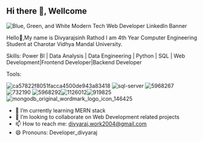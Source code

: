 ## Hi there 👋, Wellcome

![Blue, Green, and White Modern Tech Web Developer LinkedIn Banner](https://github.com/divyaraj2004/divyaraj2004/assets/111244724/208870aa-acec-45a4-9507-26266f805aa1)

Hello👋,My name is Divyarajsinh Rathod I am 4th Year Computer Engineering Student at Charotar Vidhya Mandal University.

Skills:
Power BI | Data Analysis | Data Engineering | Python | SQL | Web Development|Frontend Developer|Backend Developer

Tools:

![ca57822f8051facca4500de943a83418](https://github.com/user-attachments/assets/77aafc87-498b-48a9-8912-b04f04079b04)
![sql-server](https://github.com/user-attachments/assets/b947b73e-57c7-436c-b40f-32b7e127e007)
![5968267](https://github.com/divyaraj2004/divyaraj2004/assets/111244724/2955d9ad-6ac8-4698-be2d-d681e7f7cb7d) ![732190](https://github.com/divyaraj2004/divyaraj2004/assets/111244724/7628f008-e80b-407c-b036-f4f81fdddede) ![5968292](https://github.com/divyaraj2004/divyaraj2004/assets/111244724/57e9aee4-e400-4cd0-afb6-af8ca33ceee4)![1126012](https://github.com/divyaraj2004/divyaraj2004/assets/111244724/b1af3b61-904d-428f-8a1e-a019737ee790)![919825](https://github.com/divyaraj2004/divyaraj2004/assets/111244724/a3f9dca7-f576-4ba5-a59c-d2d61bcd717c) ![mongodb_original_wordmark_logo_icon_146425](https://github.com/divyaraj2004/divyaraj2004/assets/111244724/8f3432bd-62d4-4450-ac9d-157248a5a05a)









- 🌱 I’m currently learning MERN stack
- 👯 I’m looking to collaborate on Web Development related projects
- 📫 How to reach me: divyaraj.work2004@gmail.com
- 😄 Pronouns: Developer_divyaraj


